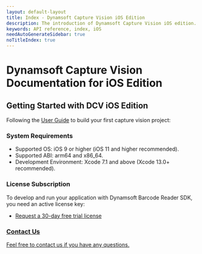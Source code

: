 ```yaml
---
layout: default-layout
title: Index - Dynamsoft Capture Vision iOS Edition
description: The introduction of Dynamsoft Capture Vision iOS edition.
keywords: API reference, index, iOS
needAutoGenerateSidebar: true
noTitleIndex: true
---
```


# Dynamsoft Capture Vision Documentation for iOS Edition

## Getting Started with DCV iOS Edition

Following the [User Guide](user-guide/index.md) to build your first capture vision project:

### System Requirements

* Supported OS: iOS 9 or higher (iOS 11 and higher recommended).
* Supported ABI: arm64 and x86_64.
* Development Environment: Xcode 7.1 and above (Xcode 13.0+ recommended).

### License Subscription

To develop and run your application with Dynamsoft Barcode Reader SDK, you need an active license key:

* <a href = "https://www.dynamsoft.com/customer/license/trialLicense?utm_source=doc&product=DCV&package=mobile" target = "_blank">Request a 30-day free trial license

### Contact Us

<a href = "https://www.dynamsoft.com/company/customer-service/#contact" target = "_blank">Feel free to contact us if you have any questions.</a>
